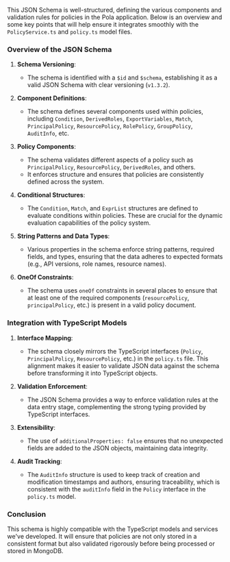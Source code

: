 This JSON Schema is well-structured, defining the various components and validation rules for policies in the Pola application. Below is an overview and some key points that will help ensure it integrates smoothly with the `PolicyService.ts` and `policy.ts` model files.

### Overview of the JSON Schema

1. **Schema Versioning**: 
   - The schema is identified with a `$id` and `$schema`, establishing it as a valid JSON Schema with clear versioning (`v1.3.2`).

2. **Component Definitions**:
   - The schema defines several components used within policies, including `Condition`, `DerivedRoles`, `ExportVariables`, `Match`, `PrincipalPolicy`, `ResourcePolicy`, `RolePolicy`, `GroupPolicy`, `AuditInfo`, etc.

3. **Policy Components**:
   - The schema validates different aspects of a policy such as `PrincipalPolicy`, `ResourcePolicy`, `DerivedRoles`, and others.
   - It enforces structure and ensures that policies are consistently defined across the system.

4. **Conditional Structures**:
   - The `Condition`, `Match`, and `ExprList` structures are defined to evaluate conditions within policies. These are crucial for the dynamic evaluation capabilities of the policy system.

5. **String Patterns and Data Types**:
   - Various properties in the schema enforce string patterns, required fields, and types, ensuring that the data adheres to expected formats (e.g., API versions, role names, resource names).

6. **OneOf Constraints**:
   - The schema uses `oneOf` constraints in several places to ensure that at least one of the required components (`resourcePolicy`, `principalPolicy`, etc.) is present in a valid policy document.

### Integration with TypeScript Models

1. **Interface Mapping**:
   - The schema closely mirrors the TypeScript interfaces (`Policy`, `PrincipalPolicy`, `ResourcePolicy`, etc.) in the `policy.ts` file. This alignment makes it easier to validate JSON data against the schema before transforming it into TypeScript objects.

2. **Validation Enforcement**:
   - The JSON Schema provides a way to enforce validation rules at the data entry stage, complementing the strong typing provided by TypeScript interfaces.

3. **Extensibility**:
   - The use of `additionalProperties: false` ensures that no unexpected fields are added to the JSON objects, maintaining data integrity.

4. **Audit Tracking**:
   - The `AuditInfo` structure is used to keep track of creation and modification timestamps and authors, ensuring traceability, which is consistent with the `auditInfo` field in the `Policy` interface in the `policy.ts` model.

### Conclusion

This schema is highly compatible with the TypeScript models and services we've developed. It will ensure that policies are not only stored in a consistent format but also validated rigorously before being processed or stored in MongoDB. 

